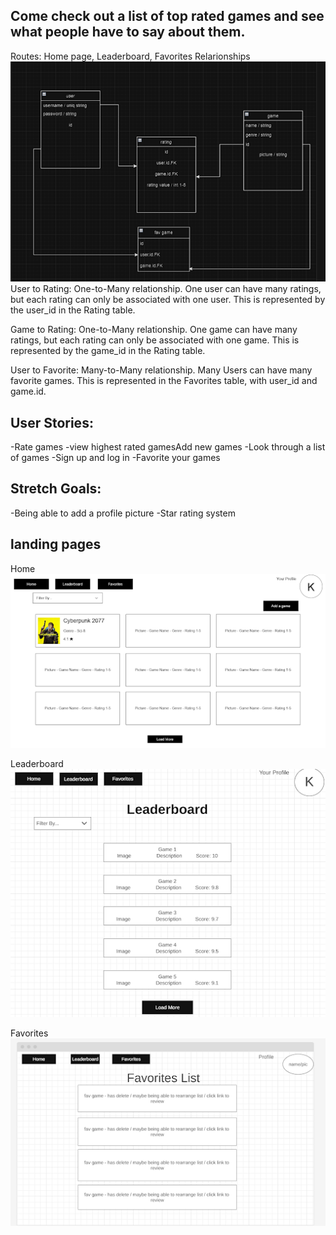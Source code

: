 ## Come check out a list of top rated games and see what people have to say about them.

Routes: Home page, Leaderboard, Favorites
Relarionships![Alt text](image.png)
User to Rating: One-to-Many relationship. One user can have many ratings, but each rating can only be associated with one user. This is represented by the user_id in the Rating table.

Game to Rating: One-to-Many relationship. One game can have many ratings, but each rating can only be associated with one game. This is represented by the game_id in the Rating table.

User to Favorite: Many-to-Many relationship. Many Users can have many favorite games. This is represented in the Favorites table, with user_id and game.id.

## User Stories:

-Rate games
-view highest rated gamesAdd new games
-Look through a list of games
-Sign up and log in
-Favorite your games

## Stretch Goals:

-Being able to add a profile picture
-Star rating system

## landing pages

Home
![Alt text](image-1.png)

Leaderboard
![Alt text](image-2.png)

Favorites
![Alt text](image-3.png)
